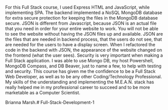 For this Full Stack course, I used Express HTML and JavaScript, while implementing SPA. The backend implemented a NoSQL MongoDB database for extra secure protection for keeping the files in the MongoDB database secure. JSON is different from Javascript, because JSON is an actual file that you need in order for your entire website to work. You will not be able to see the website without having the JSON files up and available. JSON are the files that are needed in backend process, that the users do not see, that are needed for the users to have a display screen. When I refactored the code in the backend with JSON, the appearance of the website changed on the frontend (what the user sees). Security is very important when making a Full Stack application. I was able to use Mongo DB, my host Powershell, MongoDB Compass, and DB Beaver, just to name a few, to help with testing and security. This course has given me the confidence to be a Full Stack Web Developer, as well as to be any other Coding/Technology Professional. My skills of the understanding and implementing the M.E.A.N. stack has really helped me in my professional career to succeed and to be more marketable as a Computer Scientist.

Brianna Marsh.# Full-Stack-Development-1

